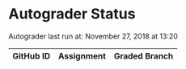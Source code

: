 # Autograder Status
Autograder last run at: November 27, 2018 at 13:20

| GitHub ID | Assignment | Graded Branch |
|-----------|------------|---------------|
